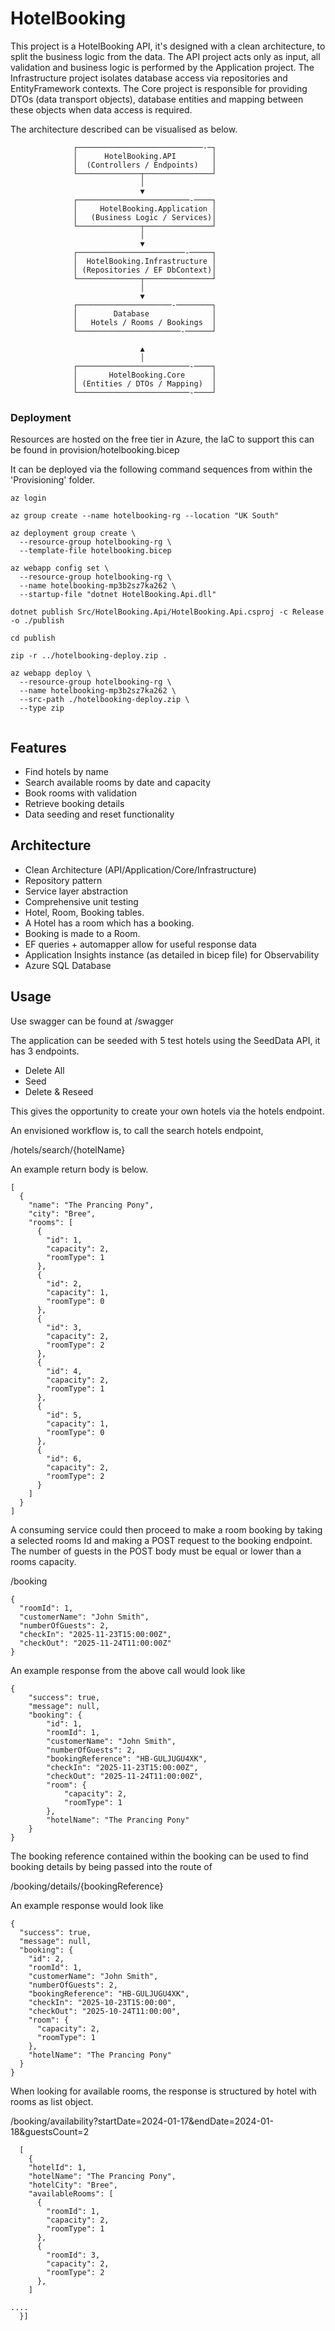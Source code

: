 # HotelBooking

This project is a HotelBooking API, it's designed with a clean architecture, to split the business logic from the data. The API project acts only as input, all validation and business logic is performed by the Application project. The Infrastructure project isolates database access via repositories and EntityFramework contexts. The Core project is responsible for providing DTOs (data transport objects),  database entities and mapping between these objects when data access is required. 


The architecture described can be visualised as below. 

                  ┌────────────────────────────-─┐
                  │      HotelBooking.API        │
                  │  (Controllers / Endpoints)   │
                  └──────────────┬───────────────┘
                                 │
                                 ▼
                  ┌─────────────────────────-────┐
                  │     HotelBooking.Application │
                  │   (Business Logic / Services)│
                  └──────────────┬───────────────┘
                                 │
                                 ▼
                  ┌────────────────────────-─────┐
                  │  HotelBooking.Infrastructure │
                  │ (Repositories / EF DbContext)│
                  └──────────────┬───────────────┘
                                 │
                                 ▼
                  ┌─────────────────────-────────┐
                  │        Database              │
                  │   Hotels / Rooms / Bookings  │
                  └───────────────────────-──────┘

                                 ▲
                                 │
                  ┌─────────────────────────-────┐
                  │       HotelBooking.Core      │
                  │ (Entities / DTOs / Mapping)  │
                  └─────────────────────────-────┘



### Deployment

Resources are hosted on the free tier in Azure, the IaC to support this can be found in 
provision/hotelbooking.bicep 

It can be deployed via the following command sequences from within the 'Provisioning' folder.

```
az login 

az group create --name hotelbooking-rg --location "UK South"

az deployment group create \
  --resource-group hotelbooking-rg \
  --template-file hotelbooking.bicep

az webapp config set \
  --resource-group hotelbooking-rg \
  --name hotelbooking-mp3b2sz7ka262 \
  --startup-file "dotnet HotelBooking.Api.dll"

dotnet publish Src/HotelBooking.Api/HotelBooking.Api.csproj -c Release -o ./publish

cd publish 

zip -r ../hotelbooking-deploy.zip .

az webapp deploy \
  --resource-group hotelbooking-rg \
  --name hotelbooking-mp3b2sz7ka262 \
  --src-path ./hotelbooking-deploy.zip \
  --type zip


```



## Features
- Find hotels by name
- Search available rooms by date and capacity
- Book rooms with validation
- Retrieve booking details
- Data seeding and reset functionality

## Architecture
- Clean Architecture (API/Application/Core/Infrastructure)
- Repository pattern
- Service layer abstraction
- Comprehensive unit testing
- Hotel, Room, Booking tables. 
- A Hotel has a room which has a booking. 
- Booking is made to a Room. 
- EF queries + automapper allow for useful response data
- Application Insights instance (as detailed in bicep file) for Observability 
- Azure SQL Database 


## Usage 

Use swagger can be found at 
/swagger 

The application can be seeded with 5 test hotels using the SeedData API, it has 3 endpoints. 
- Delete All
- Seed 
- Delete & Reseed 

This gives the opportunity to create your own hotels via the hotels endpoint. 

An envisioned workflow is, to call the search hotels endpoint,

/hotels/search/{hotelName}

An example return body is below.

```
[
  {
    "name": "The Prancing Pony",
    "city": "Bree",
    "rooms": [
      {
        "id": 1,
        "capacity": 2,
        "roomType": 1
      },
      {
        "id": 2,
        "capacity": 1,
        "roomType": 0
      },
      {
        "id": 3,
        "capacity": 2,
        "roomType": 2
      },
      {
        "id": 4,
        "capacity": 2,
        "roomType": 1
      },
      {
        "id": 5,
        "capacity": 1,
        "roomType": 0
      },
      {
        "id": 6,
        "capacity": 2,
        "roomType": 2
      }
    ]
  }
]
```

A consuming service could then proceed to make a room booking by taking a selected rooms Id and making a POST request to the booking endpoint. The number of guests in the POST body must be equal or lower than a rooms capacity.

/booking

```
{
  "roomId": 1,
  "customerName": "John Smith",
  "numberOfGuests": 2,
  "checkIn": "2025-11-23T15:00:00Z",
  "checkOut": "2025-11-24T11:00:00Z"
}

```

An example response from the above call would look like 

```
{
    "success": true,
    "message": null,
    "booking": {
        "id": 1,
        "roomId": 1,
        "customerName": "John Smith",
        "numberOfGuests": 2,
        "bookingReference": "HB-GULJUGU4XK",
        "checkIn": "2025-11-23T15:00:00Z",
        "checkOut": "2025-11-24T11:00:00Z",
        "room": {
            "capacity": 2,
            "roomType": 1
        },
        "hotelName": "The Prancing Pony"
    }
}

```

The booking reference contained within the booking can be used to find booking details by being passed into the route of

/booking/details/{bookingReference}

An example response would look like 

```
{
  "success": true,
  "message": null,
  "booking": {
    "id": 2,
    "roomId": 1,
    "customerName": "John Smith",
    "numberOfGuests": 2,
    "bookingReference": "HB-GULJUGU4XK",
    "checkIn": "2025-10-23T15:00:00",
    "checkOut": "2025-10-24T11:00:00",
    "room": {
      "capacity": 2,
      "roomType": 1
    },
    "hotelName": "The Prancing Pony"
  }
}

```

When looking for available rooms, the response is structured by hotel with rooms as list object.

/booking/availability?startDate=2024-01-17&endDate=2024-01-18&guestsCount=2

```
  [
    {
    "hotelId": 1,
    "hotelName": "The Prancing Pony",
    "hotelCity": "Bree",
    "availableRooms": [
      {
        "roomId": 1,
        "capacity": 2,
        "roomType": 1
      },
      {
        "roomId": 3,
        "capacity": 2,
        "roomType": 2
      },
    ]
  
....
  }]
```